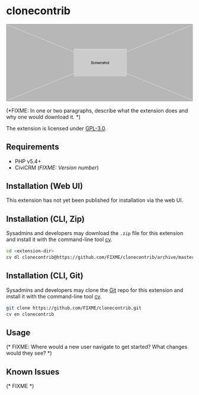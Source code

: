 # clonecontrib

![Screenshot](/images/screenshot.png)

(*FIXME: In one or two paragraphs, describe what the extension does and why one would download it. *)

The extension is licensed under [GPL-3.0](LICENSE.txt).

## Requirements

* PHP v5.4+
* CiviCRM (*FIXME: Version number*)

## Installation (Web UI)

This extension has not yet been published for installation via the web UI.

## Installation (CLI, Zip)

Sysadmins and developers may download the `.zip` file for this extension and
install it with the command-line tool [cv](https://github.com/civicrm/cv).

```bash
cd <extension-dir>
cv dl clonecontrib@https://github.com/FIXME/clonecontrib/archive/master.zip
```

## Installation (CLI, Git)

Sysadmins and developers may clone the [Git](https://en.wikipedia.org/wiki/Git) repo for this extension and
install it with the command-line tool [cv](https://github.com/civicrm/cv).

```bash
git clone https://github.com/FIXME/clonecontrib.git
cv en clonecontrib
```

## Usage

(* FIXME: Where would a new user navigate to get started? What changes would they see? *)

## Known Issues

(* FIXME *)
